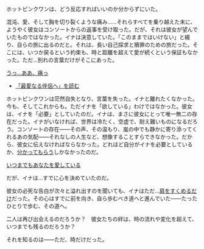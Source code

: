 <!-- title: さらば、コンソート -->
<!-- relationship: It's Complicated -->

ホットピンクワンは、どう反応すればいいのか分からずにいた。

混沌、愛、そして胸を切り裂くような痛み……それらすべてを乗り越えた末に、ようやく彼女はコンソートからの返事を受け取った。だが、それは彼女が望んでいたものではなかった。イナは決意していた。「このままではいけない」と綴り、自らの旅に出るのだと。それは、長い自己探求と贖罪のための旅だった。そこには、いつか戻るという約束も、時と距離を超えて愛が続くという保証もなかった。ただ…別れの言葉だけがそこにあった。

[うっ…ああ、痛っ](#embed:https://www.youtube.com/live/kwmxMSD8tTU?t=975)

- [「最愛なる伴侶へ」を読む](#text:dearest-consort)

ホットピンクワンは茫然自失となり、言葉を失った。イナと離れたくなかった。今も、そしてこれからも。ただイナを「欲している」わけではなかった。彼女は、イナを「必要」としていたのだ。イナは、まさに彼女にとって唯一無二の存在だった。イナがいなければ、世界は冷たく、空虚で、耐え難いものになるだろう。コンソートの存在――その声、その温もり、嵐の中でも静かに寄り添ってくれるあの気配――それなしの人生など、想像することすらできなかった。だから、彼女に伝えなければならなかった。どれほど自分がイナを必要としているか、[分かってもらう](https://www.youtube.com/live/kwmxMSD8tTU?t=3594)しかなかったのだ。

[いつまでもあなたを愛している](#embed:https://www.youtube.com/live/kwmxMSD8tTU?t=4116)

だが、イナは…すでに心を決めていたのだ。

彼女の必死な告白が次々と溢れ出すのを聞いても、イナはただ…[肩をすくめるだけ](https://www.youtube.com/live/PoM6ETBlOVY?t=4319)だった。その心はすでに前を向き、自ら歩むべき道へと進んでいた――たったひとりで歩む、その道へ。

二人は再び出会えるのだろうか？　彼女たちの絆は、時の流れや変化を超えて、いつまでも残るのだろうか？

それを知るのは――ただ、時だけだった。
